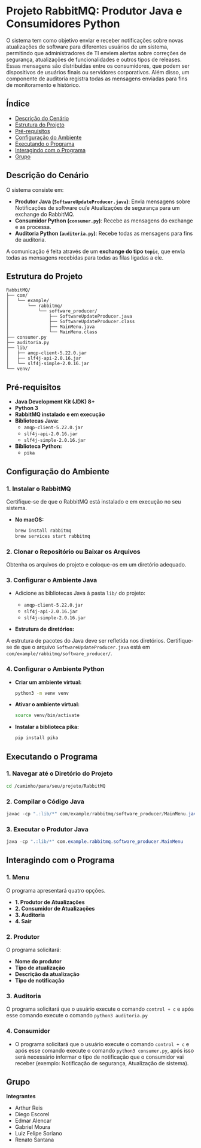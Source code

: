 # Projeto RabbitMQ: Produtor Java e Consumidores Python

O sistema tem como objetivo enviar e receber notificações sobre novas atualizações de software para diferentes usuários de um sistema, permitindo que administradores de TI enviem alertas sobre correções de segurança, atualizações de funcionalidades e outros tipos de releases. Essas mensagens são distribuídas entre os consumidores, que podem ser dispositivos de usuários finais ou servidores corporativos. Além disso, um componente de auditoria registra todas as mensagens enviadas para fins de monitoramento e histórico.

## Índice

- [Descrição do Cenário](#descrição-do-cenário)
- [Estrutura do Projeto](#estrutura-do-projeto)
- [Pré-requisitos](#pré-requisitos)
- [Configuração do Ambiente](#configuração-do-ambiente)
- [Executando o Programa](#executando-o-programa)
- [Interagindo com o Programa](#interagindo-com-o-programa)
- [Grupo](#grupo)



## Descrição do Cenário

O sistema consiste em:

- **Produtor Java (`SoftwareUpdateProducer.java`)**: Envia mensagens sobre Notificações de software ou/e Atualizações de segurança  para um exchange do RabbitMQ.
- **Consumidor Python (`consumer.py`)**: Recebe as mensagens do exchange e as processa.
- **Auditoria Python (`auditoria.py`)**: Recebe todas as mensagens para fins de auditoria.

A comunicação é feita através de um **exchange do tipo `topic`**, que envia todas as mensagens recebidas para todas as filas ligadas a ele.

## Estrutura do Projeto
```plaintext
RabbitMQ/
├── com/
│   └── example/
│       └── rabbitmq/
│           └── software_producer/
│               ├── SoftwareUpdateProducer.java
│               ├── SoftwareUpdateProducer.class
│               ├── MainMenu.java
│               └── MainMenu.class
├── consumer.py
├── auditoria.py
├── lib/
│   ├── amqp-client-5.22.0.jar
│   ├── slf4j-api-2.0.16.jar
│   └── slf4j-simple-2.0.16.jar
└── venv/
```

## Pré-requisitos

- **Java Development Kit (JDK) 8+**
- **Python 3**
- **RabbitMQ instalado e em execução**
- **Bibliotecas Java:**
  - `amqp-client-5.22.0.jar`
  - `slf4j-api-2.0.16.jar`
  - `slf4j-simple-2.0.16.jar`
- **Biblioteca Python:**
  - `pika`

## Configuração do Ambiente

### 1. Instalar o RabbitMQ

Certifique-se de que o RabbitMQ está instalado e em execução no seu sistema.

- **No macOS:**

  ```bash
  brew install rabbitmq
  brew services start rabbitmq
  ```
  
### 2. Clonar o Repositório ou Baixar os Arquivos

Obtenha os arquivos do projeto e coloque-os em um diretório adequado.

### 3. Configurar o Ambiente Java
- Adicione as bibliotecas Java à pasta `lib/` do projeto:
  - `amqp-client-5.22.0.jar`
  - `slf4j-api-2.0.16.jar`
  - `slf4j-simple-2.0.16.jar`

- **Estrutura de diretórios:**

A estrutura de pacotes do Java deve ser refletida nos diretórios. Certifique-se de que o arquivo `SoftwareUpdateProducer.java` está em `com/example/rabbitmq/software_producer/`.

### 4. Configurar o Ambiente Python
- **Criar um ambiente virtual:**
  ```bash
  python3 -m venv venv
  ```
  
- **Ativar o ambiente virtual:**
  ```bash
  source venv/bin/activate
  ```

- **Instalar a biblioteca pika:**
  ```bash
  pip install pika
  ```
  
## Executando o Programa
### 1. Navegar até o Diretório do Projeto
  
  ```bash
  cd /caminho/para/seu/projeto/RabbitMQ
  ```

### 2. Compilar o Código Java
  ```java
  javac -cp ".:lib/*" com/example/rabbitmq/software_producer/MainMenu.java
```

### 3. Executar o Produtor Java
  ```java
  java -cp ".:lib/*" com.example.rabbitmq.software_producer.MainMenu
```

## Interagindo com o Programa
### 1. Menu
O programa apresentará quatro opções.
- **1. Produtor de Atualizações**
- **2. Consumidor de Atualizações**
- **3. Auditoria**
- **4. Sair**

### 2. Produtor
O programa solicitará:

- **Nome do produtor**
- **Tipo de atualização** 
- **Descrição da atualização**
- **Tipo de notificação**

### 3. Auditoria
O programa solicitará que o usuário execute o comando `control + c` e após esse comando execute o comando `python3 auditoria.py`

### 4. Consumidor
- O programa solicitará que o usuário execute o comando `control + c` e após esse comando execute o comando `python3 consumer.py`, após isso será necessário informar o tipo de notificação que o consumidor vai receber (exemplo: Notificação de segurança, Atualização de sistema).

## Grupo
**Integrantes**
- Arthur Reis
- Diego Escorel
- Edmar Alencar
- Gabriel Moura
- Luiz Felipe Soriano 
- Renato Santana